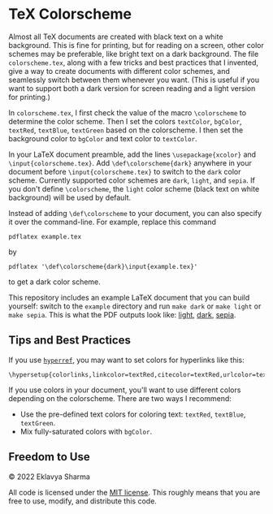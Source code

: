 # TeX Colorscheme

Almost all TeX documents are created with black text on a white background.
This is fine for printing, but for reading on a screen, other color schemes may be preferable,
like bright text on a dark background.
The file `colorscheme.tex`, along with a few tricks and best practices that I invented,
give a way to create documents with different color schemes,
and seamlessly switch between them whenever you want.
(This is useful if you want to support both a dark version for screen reading
and a light version for printing.)

In `colorscheme.tex`, I first check the value of the macro `\colorscheme` to determine the color scheme.
Then I set the colors `textColor`, `bgColor`, `textRed`, `textBlue`, `textGreen` based on the colorscheme.
I then set the background color to `bgColor` and text color to `textColor`.

In your LaTeX document preamble, add the lines `\usepackage{xcolor}` and `\input{colorscheme.tex}`.
Add `\def\colorscheme{dark}` anywhere in your document before `\input{colorscheme.tex}`
to switch to the `dark` color scheme.
Currently supported color schemes are `dark`, `light`, and `sepia`.
If you don't define `\colorscheme`, the `light` color scheme (black text on white background)
will be used by default.

Instead of adding `\def\colorscheme` to your document, you can also specify it over the command-line.
For example, replace this command

    pdflatex example.tex

by

    pdflatex '\def\colorscheme{dark}\input{example.tex}'

to get a dark color scheme.

This repository includes an example LaTeX document that you can build yourself:
switch to the `example` directory and run `make dark` or `make light` or `make sepia`.
This is what the PDF outputs look like:
[light](https://sharmaeklavya2.github.io/tex-colorscheme/example/example-light.pdf),
[dark](https://sharmaeklavya2.github.io/tex-colorscheme/example/example-dark.pdf),
[sepia](https://sharmaeklavya2.github.io/tex-colorscheme/example/example-sepia.pdf).

## Tips and Best Practices

If you use [`hyperref`](https://ctan.org/pkg/hyperref?lang=en),
you may want to set colors for hyperlinks like this:

    \hypersetup{colorlinks,linkcolor=textRed,citecolor=textRed,urlcolor=textBlue}

If you use colors in your document, you'll want to use different colors depending on the colorscheme.
There are two ways I recommend:

* Use the pre-defined text colors for coloring text: `textRed`, `textBlue`, `textGreen`.
* Mix fully-saturated colors with `bgColor`.

## Freedom to Use

&copy; 2022 Eklavya Sharma

All code is licensed under the [MIT license](https://choosealicense.com/licenses/mit/).
This roughly means that you are free to use, modify, and distribute this code.
